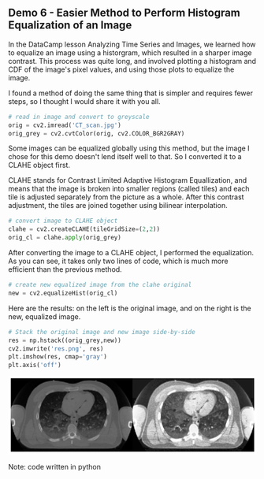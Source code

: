 ## Demo 6 - Easier Method to Perform Histogram Equalization of an Image

In the DataCamp lesson Analyzing Time Series and Images, we learned how to equalize an image using a historgram, which resulted in a sharper image contrast. This process was quite long, and involved plotting a histogram and CDF of the image's pixel values, and using those plots to equalize the image. 

I found a method of doing the same thing that is simpler and requires fewer steps, so I thought I would share it with you all.  

```python
# read in image and convert to greyscale
orig = cv2.imread('CT_scan.jpg')
orig_grey = cv2.cvtColor(orig, cv2.COLOR_BGR2GRAY)
```

Some images can be equalized globally using this method, but the image I chose for this demo doesn't lend itself well to that. So I converted it to a CLAHE object first.

CLAHE stands for Contrast Limited Adaptive Histogram Equallization, and means that the image is broken into smaller regions (called tiles) and each tile is adjusted separately from the picture as a whole. After this contrast adjustment, the tiles are joined together using bilinear interpolation. 

```python
# convert image to CLAHE object
clahe = cv2.createCLAHE(tileGridSize=(2,2))
orig_cl = clahe.apply(orig_grey)
```

After converting the image to a CLAHE object, I performed the equalization. As you can see, it takes only two lines of code, which is much more efficient than the previous method. 

```python
# create new equalized image from the clahe original
new = cv2.equalizeHist(orig_cl)
```

Here are the results: on the left is the original image, and on the right is the new, equalized image.
```python
# Stack the original image and new image side-by-side
res = np.hstack((orig_grey,new))
cv2.imwrite('res.png', res)
plt.imshow(res, cmap='gray')
plt.axis('off')
```

    
<img src="CT_equalized_grey.png" width="640" />
    
Note: code written in python
